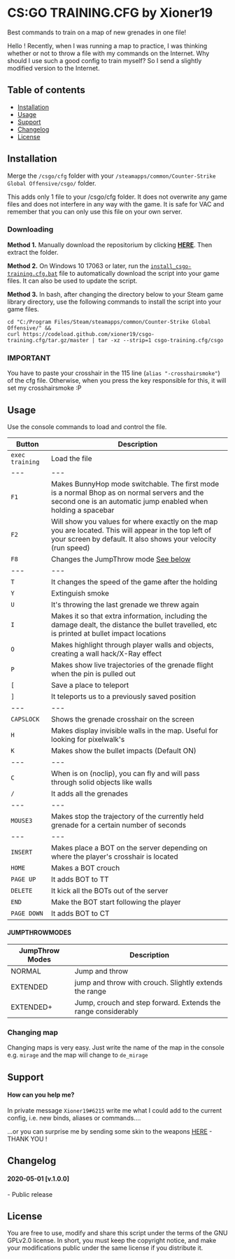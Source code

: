 # CS:GO TRAINING.CFG by Xioner19

Best commands to train on a map of new grenades in one file!

Hello ! Recently, when I was running a map to practice, I was thinking whether or not to throw a file with my commands on the Internet. Why should I use such a good config to train myself? So I send a slightly modified version to the Internet.

## Table of contents
* [Installation](#installation)
* [Usage](#usage)
* [Support](#support)
* [Changelog](#changelog)
* [License](#license)

## Installation 

Merge the `/csgo/cfg` folder with your `/steamapps/common/Counter-Strike Global Offensive/csgo/` folder.

This adds only 1 file to your /csgo/cfg folder. It does not overwrite any game files and does not interfere in any way with the game. It is safe for VAC and remember that you can only use this file on your own server.

### Downloading

**Method 1.**
Manually download the repositorium by clicking [**HERE**](https://github.com/Xioner19/csgo-training.cfg./archive/master.zip). Then extract the folder.

**Method 2.**
On Windows 10 17063 or later, run the [`install_csgo-training.cfg.bat`](https://raw.githubusercontent.com/Xioner19/csgo-training.cfg/master/install_training.cfg.bat) file to automatically download the script into your game files. It can also be used to update the script.

**Method 3.**
In bash, after changing the directory below to your Steam game library directory, use the following commands to install the script into your game files.
```
cd "C:/Program Files/Steam/steamapps/common/Counter-Strike Global Offensive/" && 
curl https://codeload.github.com/xioner19/csgo-training.cfg/tar.gz/master | tar -xz --strip=1 csgo-training.cfg/csgo
```

### IMPORTANT

You have to paste your crosshair in the 115 line (`alias "-crosshairsmoke"`) of the cfg file. Otherwise, when you press the key responsible for this, it will set my crosshairsmoke :P

## Usage

Use the console commands to load and control the file. 

Button              | Description
------------------- | -------------------
`exec training`     | Load the file
---                 | ---
`F1`                | Makes BunnyHop mode switchable. The first mode is a normal Bhop as on normal servers and the second one is an automatic jump enabled when holding a spacebar
`F2`                | Will show you values for where exactly on the map you are located. This will appear in the top left of your screen by default. It also shows your velocity (run speed)
`F8`                | Changes the JumpThrow mode [See below](#jumpthrowmodes)
---                 | ---
`T`                 | It changes the speed of the game after the holding
`Y`                 | Extinguish smoke
`U`                 | It's throwing the last grenade we threw again
`I`                 | Makes it so that extra information, including the damage dealt, the distance the bullet travelled, etc is printed at bullet impact locations
`O`                 | Makes highlight through player walls and objects, creating a wall hack/X-Ray effect
`P`                 | Makes show live trajectories of the grenade flight when the pin is pulled out
`[`                 | Save a place to teleport
`]`                 | It teleports us to a previously saved position
---                 | ---
`CAPSLOCK`          | Shows the grenade crosshair on the screen
`H`                 | Makes display invisible walls in the map. Useful for looking for pixelwalk's
`K`                 | Makes show the bullet impacts (Default ON)
---                 | ---
`C`                 | When is on (noclip), you can fly and will pass through solid objects like walls
`/`                 | It adds all the grenades
---                 | ---
`MOUSE3`            | Makes stop the trajectory of the currently held grenade for a certain number of seconds
---                 | ---
`INSERT`            | Makes place a BOT on the server depending on where the player's crosshair is located
`HOME`              | Makes a BOT crouch
`PAGE UP`           | It adds BOT to TT
`DELETE`            | It kick all the BOTs out of the server
`END`               | Make the BOT start following the player
`PAGE DOWN`         | It adds BOT to CT


#### JUMPTHROWMODES

JumpThrow Modes     | Description
------------------- | -------------------
NORMAL              | Jump and throw
EXTENDED            | jump and throw with crouch. Slightly extends the range
EXTENDED+           | Jump, crouch and step forward. Extends the range considerably

### Changing map

Changing maps is very easy. Just write the name of the map in the console e.g. `mirage` and the map will change to `de_mirage`

## Support

#### How can you help me?

In private message `Xioner19#6215` write me what I could add to the current config, i.e. new binds, aliases or commands....

...or you can surprise me by sending some skin to the weapons [HERE](https://steamcommunity.com/tradeoffer/new/?partner=258608059&token=YHSUg6JU) - THANK YOU !

## Changelog

#### 2020-05-01 [v.1.0.0]
\- Public release


## License

You are free to use, modify and share this script under the terms of the GNU GPLv2.0 license. In short, you must keep the copyright notice, and make your modifications public under the same license if you distribute it.





